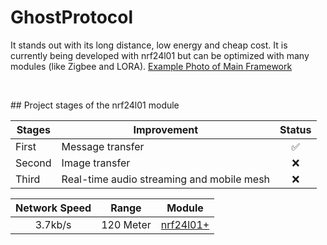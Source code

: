 # GhostProtocol

It stands out with its long distance, low energy and cheap cost. It is currently being developed with nrf24l01 but can be optimized with many modules (like Zigbee and LORA). [Example Photo of Main Framework](https://raw.githubusercontent.com/x3beche/GhostProtocol/main/Documents/gp.png)

<p>&nbsp;</p>
## Project stages of the nrf24l01 module


<div align="center">  

| Stages      | Improvement                               | Status |
| ----------- | ----------------------------------------- | :----: |
| First       | Message transfer                          |✅      |
| Second      | Image transfer                            |❌      |
| Third       | Real-time audio streaming and mobile mesh |❌      |

| Network Speed | Range       | Module    |
| :-----------: | ----------- | --------- |
| 3.7kb/s       | 120 Meter   | [nrf24l01+](https://www.nordicsemi.com/Products/nRF24-series) |

</div>
